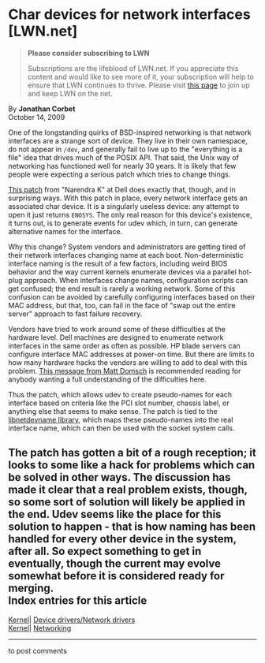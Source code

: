 # Char devices for network interfaces [LWN.net]

> **Please consider subscribing to LWN**
> 
> Subscriptions are the lifeblood of LWN.net. If you appreciate this content and would like to see more of it, your subscription will help to ensure that LWN continues to thrive. Please visit [this page](/Promo/nst-nag1/subscribe) to join up and keep LWN on the net. 

By **Jonathan Corbet**  
October 14, 2009 

One of the longstanding quirks of BSD-inspired networking is that network interfaces are a strange sort of device. They live in their own namespace, do not appear in `/dev`, and generally fail to live up to the "everything is a file" idea that drives much of the POSIX API. That said, the Unix way of networking has functioned well for nearly 30 years. It is likely that few people were expecting a serious patch which tries to change things. 

[This patch](http://lwn.net/Articles/356541/) from "Narendra K" at Dell does exactly that, though, and in surprising ways. With this patch in place, every network interface gets an associated char device. It is a singularly useless device: any attempt to open it just returns `ENOSYS`. The only real reason for this device's existence, it turns out, is to generate events for udev which, in turn, can generate alternative names for the interface. 

Why this change? System vendors and administrators are getting tired of their network interfaces changing name at each boot. Non-deterministic interface naming is the result of a few factors, including weird BIOS behavior and the way current kernels enumerate devices via a parallel hot-plug approach. When interfaces change names, configuration scripts can get confused; the end result is rarely a working network. Some of this confusion can be avoided by carefully configuring interfaces based on their MAC address, but that, too, can fail in the face of "swap out the entire server" approach to fast failure recovery. 

Vendors have tried to work around some of these difficulties at the hardware level. Dell machines are designed to enumerate network interfaces in the same order as often as possible. HP blade servers can configure interface MAC addresses at power-on time. But there are limits to how many hardware hacks the vendors are willing to add to deal with this problem. [This message from Matt Domsch](/Articles/356900/) is recommended reading for anybody wanting a full understanding of the difficulties here. 

Thus the patch, which allows udev to create pseudo-names for each interface based on criteria like the PCI slot number, chassis label, or anything else that seems to make sense. The patch is tied to the [libnetdevname library](http://linux.dell.com/wiki/index.php/Oss/libnetdevname), which maps these pseudo-names into the real interface name, which can then be used with the socket system calls. 

The patch has gotten a bit of a rough reception; it looks to some like a hack for problems which can be solved in other ways. The discussion has made it clear that a real problem exists, though, so some sort of solution will likely be applied in the end. Udev seems like the place for this solution to happen - that is how naming has been handled for every other device in the system, after all. So expect something to get in eventually, though the current may evolve somewhat before it is considered ready for merging.  
Index entries for this article  
---  
[Kernel](/Kernel/Index)| [Device drivers/Network drivers](/Kernel/Index#Device_drivers-Network_drivers)  
[Kernel](/Kernel/Index)| [Networking](/Kernel/Index#Networking)  
  


* * *

to post comments 
